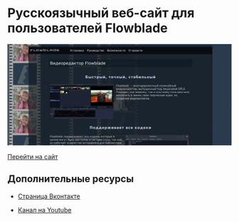 # Русскоязычный веб-сайт для пользователей Flowblade


  <img src="https://github.com/smolnp/flowblade/blob/gh-pages/doc/images/img_site.webp" alt="preview"/>


[Перейти на сайт](https://smolnp.github.io/flowblade/)


## Дополнительные ресурсы

* [Страница Вконтакте](https://vk.com/flowblade)

* [Канал на Youtube](https://www.youtube.com/channel/UCVBxWbJtEXxCEY25MIcq5aQ?view_as=subscriber)
